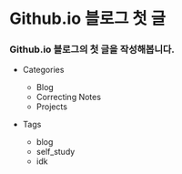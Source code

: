   <html>
  <head>
  
  </head>
  <body>
    <h1> Github.io 블로그 첫 글 </h1>
    <h3> Github.io 블로그의 첫 글을 작성해봅니다. </h3>
    
- Categories 
    * Blog
    * Correcting Notes
    * Projects

- Tags
    * blog
    * self_study
    * idk
    
  </body>
  </html>
